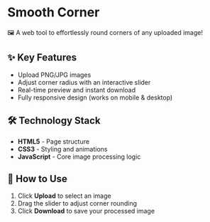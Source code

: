 # Smooth Corner  
🖼️ A web tool to effortlessly round corners of any uploaded image!  

## ✨ Key Features  
- Upload PNG/JPG images  
- Adjust corner radius with an interactive slider  
- Real-time preview and instant download  
- Fully responsive design (works on mobile & desktop)  

## 🛠️ Technology Stack  
- **HTML5** - Page structure  
- **CSS3** - Styling and animations  
- **JavaScript** - Core image processing logic  

## 🚀 How to Use  
1. Click **Upload** to select an image  
2. Drag the slider to adjust corner rounding  
3. Click **Download** to save your processed image
